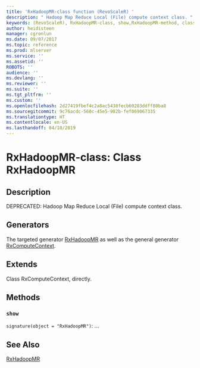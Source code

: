 ```yaml
---
title: 'RxHadoopMR-class function (RevoScaleR) '
description: " Hadoop Map Reduce Local (File) compute context class. "
keywords: (RevoScaleR), RxHadoopMR-class, show,RxHadoopMR-method, classes
author: heidisteen
manager: cgronlun
ms.date: 09/07/2017
ms.topic: reference
ms.prod: mlserver
ms.service: ''
ms.assetid: ''
ROBOTS: ''
audience: ''
ms.devlang: ''
ms.reviewer: ''
ms.suite: ''
ms.tgt_pltfrm: ''
ms.custom: ''
ms.openlocfilehash: 2d27419fbef4c2a8ac5438fecb60283ddff80ba8
ms.sourcegitcommit: 9c76acdc-560c-45e5-982b-fef069067335
ms.translationtype: HT
ms.contentlocale: en-US
ms.lasthandoff: 04/18/2019
---
```

 # <a name="rxhadoopmr-class-class-rxhadoopmr"></a>RxHadoopMR-class: Class RxHadoopMR 
 ## <a name="description"></a>Description
 
DEPRECATED: Hadoop Map Reduce Local (File) compute context class.
 
 
 ## <a name="generators"></a>Generators 

 
The targeted generator [RxHadoopMR](RxHadoopMR.md) as well as the general generator [RxComputeContext](RxComputeContext.md).
 
 ## <a name="extends"></a>Extends 

 
Class RxComputeContext, directly.
 
 ## <a name="methods"></a>Methods 

 


### `show`
`signature(object = "RxHadoopMR")`: ...



 

 
 
 
 ## <a name="see-also"></a>See Also
 
[RxHadoopMR](RxHadoopMR.md)
   
 
